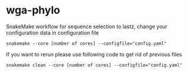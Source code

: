 # wga-phylo

SnakeMake workflow for sequence selection to lastz, change your configuration data in configuration file

`snakemake --core [number of cores] --configfile="config.yaml"`

If you want to rerun please use following code to get rid of previous files

`snakemake clean --core [number of cores] --configfile="config.yaml"`
